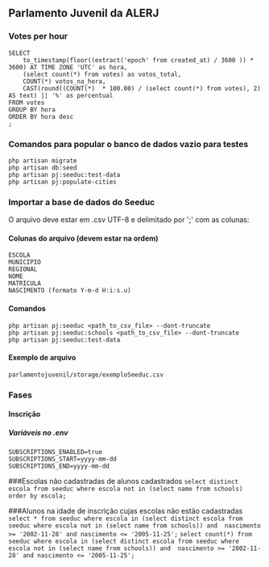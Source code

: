## Parlamento Juvenil da ALERJ

### Votes per hour

```
SELECT 
    to_timestamp(floor((extract('epoch' from created_at) / 3600 )) * 3600) AT TIME ZONE 'UTC' as hora,
    (select count(*) from votes) as votos_total,
    COUNT(*) votos_na_hora, 
    CAST(round((COUNT(*)  * 100.00) / (select count(*) from votes), 2) AS text) || '%' as percentual
FROM votes
GROUP BY hora
ORDER BY hora desc
;
```

### Comandos para popular o banco de dados vazio para testes

```
php artisan migrate
php artisan db:seed
php artisan pj:seeduc:test-data
php artisan pj:populate-cities
```

### Importar a base de dados do Seeduc
O arquivo deve estar em .csv UTF-8 e delimitado por ';' com as colunas:

#### Colunas do arquivo (devem estar na ordem)
```
ESCOLA
MUNICIPIO
REGIONAL
NOME
MATRICULA
NASCIMENTO (formato Y-m-d H:i:s.u)
```

#### Comandos
```
php artisan pj:seeduc <path_to_csv_file> --dont-truncate
php artisan pj:seeduc:schools <path_to_csv_file> --dont-truncate
php artisan pj:seeduc:test-data
```

#### Exemplo de arquivo
`parlamentojuvenil/storage/exemploSeeduc.csv`

### Fases

#### Inscrição

##### Variáveis no .env
```
SUBSCRIPTIONS_ENABLED=true
SUBSCRIPTIONS_START=yyyy-mm-dd
SUBSCRIPTIONS_END=yyyy-mm-dd
```

###Escolas não cadastradas de alunos cadastrados
`select distinct escola from seeduc where escola not in (select name from schools) order by escola;`

###Alunos na idade de inscrição cujas escolas não estão cadastradas
`select * from seeduc where escola in (select distinct escola from seeduc where escola not in (select name from schools)) and  nascimento >= '2002-11-28' and nascimento <= '2005-11-25';`
`select count(*) from seeduc where escola in (select distinct escola from seeduc where escola not in (select name from schools)) and  nascimento >= '2002-11-28' and nascimento <= '2005-11-25';`
